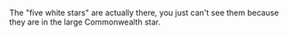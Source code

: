 The "five white stars" are actually there, you just can't see them because they are in the large Commonwealth star.

